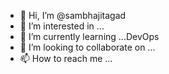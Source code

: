 - 👋 Hi, I’m @sambhajitagad
- 👀 I’m interested in ...
- 🌱 I’m currently learning ...DevOps
- 💞️ I’m looking to collaborate on ...
- 📫 How to reach me ...

<!---
sambhajitagad/sambhajitagad is a ✨ special ✨ repository because its `README.md` (this file) appears on your GitHub profile.
You can click the Preview link to take a look at your changes.
--->
